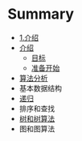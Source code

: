 # Summary

* [1.介绍](README.md)
* [介绍](1jie_shao.md)
   * [目标](11mu_biao.md)
   * [准备开始](12zhun_bei_kai_shi.md)
* [算法分析](chapter1.md)
* 基本数据结构
* [递归](di_gui.md)
* 排序和查找
* [树和树算法](shu_he_shu_suan_fa.md)
* 图和图算法

